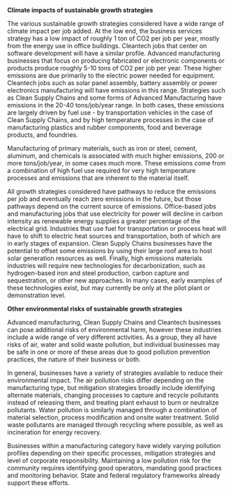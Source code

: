 **Climate impacts of sustainable growth strategies**

The various sustainable growth strategies considered have a wide range of climate impact per job added.  At the low end, the business services strategy has a low impact of roughly 1 ton of CO2 per job per year, mostly from the energy use in office buildings. Cleantech jobs that center on software development will have a similar profile. Advanced manufacturing businesses that focus on producing fabricated or electronic components or products produce roughly 5-10 tons of CO2 per job per year.  These higher emissions are due primarily to the electric power needed for equipment. Cleantech jobs such as solar panel assembly, battery assembly or power electronics manufacturing will have emissions in this range.  Strategies such as Clean Supply Chains and some forms of Advanced Manufacturing have emissions in the 20-40 tons/job/year range.  In both cases, these emissions are largely driven by fuel use \- by transportation vehicles in the case of Clean Supply Chains, and by high temperature processes in the case of manufacturing plastics and rubber components, food and beverage products, and foundries. 

Manufacturing of primary materials, such as iron or steel, cement, aluminum, and chemicals is associated with much higher emissions, 200 or more tons/job/year, in some cases much more. These emissions come from a combination of high fuel use required for very high temperature processes and emissions that are inherent to the material itself.

All growth strategies considered have pathways to reduce the emissions per job and eventually reach zero emissions in the future, but those pathways depend on the current source of emissions.  Office-based jobs and manufacturing jobs that use electricity for power will decline in carbon intensity as renewable energy supplies a greater percentage of the electrical grid.  Industries that use fuel for transportation or process heat will have to shift to electric heat sources and transportation, both of which are in early stages of expansion.  Clean Supply Chains businesses have the potential to offset some emissions by using their large roof area to host solar generation resources as well. Finally, high emissions materials industries will require new technologies for decarbonization, such as hydrogen-based iron and steel production, carbon capture and sequestration, or other new approaches.  In many cases, early examples of these technologies exist, but may currently be only at the pilot plant or demonstration level.

**Other environmental risks of sustainable growth strategies**

Advanced manufacturing, Clean Supply Chains and Cleantech businesses can pose additional risks of environmental harm, however these industries include a wide range of very different activities.  As a group, they all have risks of air, water and solid waste pollution, but individual businesses may be safe in one or more of these areas due to good pollution prevention practices, the nature of their business or both.

In general, businesses have a variety of strategies available to reduce their environmental impact. The air pollution risks differ depending on the manufacturing type, but mitigation strategies broadly include identifying alternate materials, changing processes to capture and recycle pollutants instead of releasing them, and treating plant exhaust to burn or neutralize pollutants. Water pollution is similarly managed through a combination of material selection, process modification and onsite water treatment.  Solid waste pollutants are managed through recycling where possible, as well as incineration for energy recovery. 

Businesses within a manufacturing category have widely varying pollution profiles depending on their specific processes, mitigation strategies and level of corporate responsibility.  Maintaining a low pollution risk for the community requires identifying good operators, mandating good practices and monitoring behavior.  State and federal regulatory frameworks already support these efforts.

